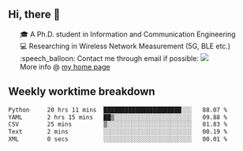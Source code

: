 <h2 > Hi, there 👋 </h3>

<div >
 <ul>
 🎓 A Ph.D. student in Information and Communication Engineering <br>
 💻 Researching in Wireless Network Measurement (5G, BLE etc.)<br>
 :speech_balloon: Contact me through email if possible: <a href="mailto:ethanjia@sjtu.edu.cn"><img src="https://img.shields.io/badge/-ethanjia@sjtu.edu.cn-c14438?style=plastic&logo=Gmail&logoColor=white&link=mailto:mailto:ethanjia@sjtu.edu.cn"></a> <br>
  More info @ <a href="https://haifengjia.github.io">my home page</a>
 </ul>
</div>

<h2 >
Weekly worktime breakdown
</h1>


<!--START_SECTION:waka-->

```txt
Python     20 hrs 11 mins  ██████████████████████░░░   88.07 %
YAML       2 hrs 15 mins   ██▒░░░░░░░░░░░░░░░░░░░░░░   09.88 %
CSV        25 mins         ▒░░░░░░░░░░░░░░░░░░░░░░░░   01.83 %
Text       2 mins          ░░░░░░░░░░░░░░░░░░░░░░░░░   00.19 %
XML        0 secs          ░░░░░░░░░░░░░░░░░░░░░░░░░   00.01 %
```

<!--END_SECTION:waka-->


